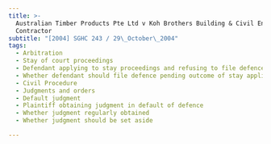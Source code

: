 ```yaml
---
title: >-
  Australian Timber Products Pte Ltd v Koh Brothers Building & Civil Engineering
  Contractor
subtitle: "[2004] SGHC 243 / 29\_October\_2004"
tags:
  - Arbitration
  - Stay of court proceedings
  - Defendant applying to stay proceedings and refusing to file defence
  - Whether defendant should file defence pending outcome of stay application
  - Civil Procedure
  - Judgments and orders
  - Default judgment
  - Plaintiff obtaining judgment in default of defence
  - Whether judgment regularly obtained
  - Whether judgment should be set aside

---
```


